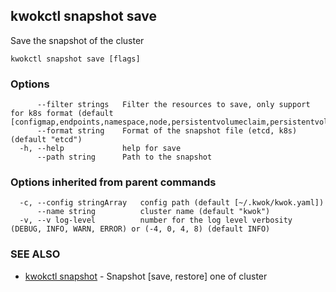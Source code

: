 ## kwokctl snapshot save

Save the snapshot of the cluster

```
kwokctl snapshot save [flags]
```

### Options

```
      --filter strings   Filter the resources to save, only support for k8s format (default [configmap,endpoints,namespace,node,persistentvolumeclaim,persistentvolume,pod,secret,serviceaccount,service,daemonset.apps,deployment.apps,replicaset.apps,statefulset.apps,cronjob.batch,job.batch])
      --format string    Format of the snapshot file (etcd, k8s) (default "etcd")
  -h, --help             help for save
      --path string      Path to the snapshot
```

### Options inherited from parent commands

```
  -c, --config stringArray   config path (default [~/.kwok/kwok.yaml])
      --name string          cluster name (default "kwok")
  -v, --v log-level          number for the log level verbosity (DEBUG, INFO, WARN, ERROR) or (-4, 0, 4, 8) (default INFO)
```

### SEE ALSO

* [kwokctl snapshot](kwokctl_snapshot.md)	 - Snapshot [save, restore] one of cluster

